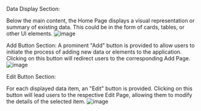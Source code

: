 Data Display Section:

Below the main content, the Home Page displays a visual representation or summary of existing data. This could be in the form of cards, tables, or other UI elements.
![image](https://github.com/neerajkumarroy/All_React_Project_With_Nodejs_And_mongoDB/assets/148259510/76e05c3c-d75c-4cc1-a6cc-31d79a9bcdd0)

Add Button Section:
A prominent "Add" button is provided to allow users to initiate the process of adding new data or elements to the application. Clicking on this button will redirect users to the corresponding Add Page.
![image](https://github.com/neerajkumarroy/All_React_Project_With_Nodejs_And_mongoDB/assets/148259510/b6877e52-1520-48d1-a752-5638ed1bd857)

Edit Button Section:

For each displayed data item, an "Edit" button is provided. Clicking on this button will lead users to the respective Edit Page, allowing them to modify the details of the selected item.
![image](https://github.com/neerajkumarroy/All_React_Project_With_Nodejs_And_mongoDB/assets/148259510/282ff8d4-4366-4747-bc3d-e744bfa9e44b)


